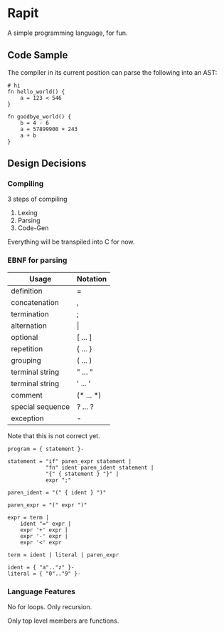 # Rapit

A simple programming language, for fun.

## Code Sample

The compiler in its current position can parse the following into an AST:

```
# hi
fn hello_world() {
    a = 123 < 546
}

fn goodbye_world() {
    b = 4 - 6
    a = 57899900 + 243
    a + b
}
```

## Design Decisions

### Compiling
3 steps of compiling

1. Lexing
2. Parsing
3. Code-Gen

Everything will be transpiled into C for now.

### EBNF for parsing


| Usage | Notation |
| --- | --- |
definition |	=
concatenation | ,
termination | ;
alternation | \| |
optional | [ ... ] |
repetition | { ... } |
grouping | ( ... ) |
terminal string | " ... " |
terminal string	| ' ... ' |
comment | (* ... *) |
special sequence | ? ... ? |
exception | - |

Note that this is not correct yet.

```
program = { statement }-

statement = "if" paren_expr statement |
            "fn" ident paren_ident statement |
            "{" { statement } "}" |
            expr ";"

paren_ident = "(" { ident } ")"

paren_expr = "(" expr ")"

expr = term | 
    ident "=" expr | 
    expr '+' expr | 
    expr '-' expr | 
    expr '<' expr

term = ident | literal | paren_expr

ident = { "a".."z" }-
literal = { "0".."9" }-

```

### Language Features
No for loops. Only recursion.

Only top level members are functions.